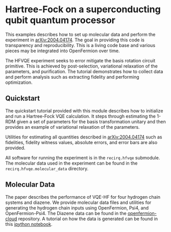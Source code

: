 # Hartree-Fock on a superconducting qubit quantum processor

This examples describes how to set up molecular data and perform the experiment in [arXiv:2004.04174](https://arxiv.org/abs/2004.04174).
The goal in providing this code is transparency and reproducibility.
This is a living code base and various pieces may be integrated into OpenFermion
over time. 

The HFVQE experiment seeks to error mitigate the basis rotation circuit primitive.  This is achieved
by post-selection, variational relaxation of the parameters, and purification.  The tutorial demonstrates
how to collect data and perform analysis such as extracting fidelity and performing optimization.
 

## Quickstart
The quickstart tutorial provided with this module describes how
to initialize and run a Hartree-Fock VQE calculation. It steps through
estimating the 1-RDM given a set of parameters for the basis transformation
unitary and then provides an example of variational relaxation of the
parameters.

Utilities for estimating all quantities described in
[arXiv:2004.04174](https://arxiv.org/abs/2004.04174) such as fidelities,
fidelity witness values, absolute errors, and error bars are also provided.

All software for running the experiment is in the `recirq.hfvqe` submodule.
The  molecular data used in the experiment can be found in the 
`recirq.hfvqe.molecular_data` directory.  

## Molecular Data
The paper describes the performance of VQE-HF for four hydrogen chain systems
and diazene. We provide molecular data files and utilities for generating the
hydrogen chain inputs using OpenFermion, Psi4, and OpenFermion-Psi4.
The Diazene data can be found in the 
[openfermion-cloud](https://github.com/quantumlib/OpenFermion/tree/master/cloud_library)
repository.  A tutorial on how the data is generated can be found in this [ipython notebook](making_moleculardata.ipynb).
